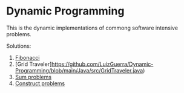 # Dynamic Programming

This is the dynamic implementations of commong software intensive problems.

Solutions:
1. [Fibonacci](https://github.com/LuizGuerra/Dynamic-Programming/blob/main/Java/src/Fibonacci.java)
2. [Grid Traveler]https://github.com/LuizGuerra/Dynamic-Programming/blob/main/Java/src/GridTraveler.java)
3. [Sum problems](https://github.com/LuizGuerra/Dynamic-Programming/blob/main/Java/src/Sum.java)
3. [Construct problems](https://github.com/LuizGuerra/Dynamic-Programming/blob/main/Java/src/Construct.java)
